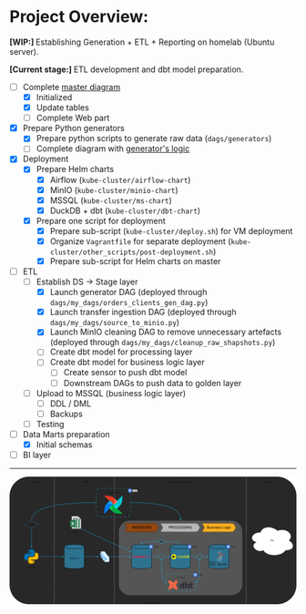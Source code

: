 # Project Overview:

<b> [WIP:] </b> Establishing Generation + ETL + Reporting on homelab (Ubuntu server).

<b> [Current stage:] </b> ETL development and dbt model preparation.

- [ ] Complete [master diagram](https://raw.githubusercontent.com/AntonMiniazev/ampere_project/refs/heads/master/project_images/ampere_project_structure.svg)
  - [x] Initialized
  - [x] Update tables
  - [ ] Complete Web part
- [x] Prepare Python generators
  - [x] Prepare python scripts to generate raw data (`dags/generators`)
  - [ ] Complete diagram with [generator's logic](https://github.com/AntonMiniazev/ampere_project/blob/master/project_images/python_generator_script.svg)
- [x] Deployment
  - [x] Prepare Helm charts
    - [x] Airflow (`kube-cluster/airflow-chart`)
    - [x] MinIO (`kube-cluster/minio-chart`)
    - [x] MSSQL (`kube-cluster/ms-chart`)
    - [x] DuckDB + dbt (`kube-cluster/dbt-chart`)
  - [x] Prepare one script for deployment
    - [x] Prepare sub-script (`kube-cluster/deploy.sh`) for VM deployment
    - [x] Organize `Vagrantfile` for separate deployment (`kube-cluster/other_scripts/post-deployment.sh`)
    - [x] Prepare sub-script for Helm charts on master
- [ ] ETL
  - [ ] Establish DS → Stage layer
	  - [x] Launch generator DAG (deployed through `dags/my_dags/orders_clients_gen_dag.py`)
    - [x] Launch transfer ingestion DAG (deployed through `dags/my_dags/source_to_minio.py`)
    - [x] Launch MinIO cleaning DAG to remove unnecessary artefacts (deployed through `dags/my_dags/cleanup_raw_shapshots.py`)
    - [ ] Create dbt model for processing layer
    - [ ] Create dbt model for business logic layer
	  - [ ] Create sensor to push dbt model
	  - [ ] Downstream DAGs to push data to golden layer
  - [ ] Upload to MSSQL (business logic layer)
    - [ ] DDL / DML
    - [ ] Backups
  - [ ] Testing
- [ ] Data Marts preparation
  - [x] Initial schemas
- [ ] BI layer
---

<p align="center">
  <img src="https://github.com/AntonMiniazev/ampere_project/blob/master/project_images/high_level_structure.svg" />
</p>
